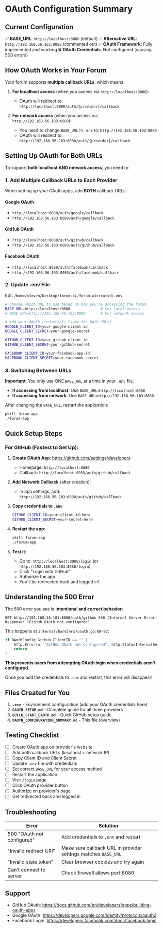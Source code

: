# OAuth Configuration Summary

## Current Configuration

✅ **BASE_URL**: `http://localhost:8080` (default)
✅ **Alternative URL**: `http://192.168.56.103:8080` (commented out)
✅ **OAuth Framework**: Fully implemented and working
❌ **OAuth Credentials**: Not configured (causing 500 errors)

## How OAuth Works in Your Forum

Your forum supports **multiple callback URLs**, which means:

1. **For localhost access** (when you access via `http://localhost:8080`):
   - OAuth will redirect to: `http://localhost:8080/auth/{provider}/callback`

2. **For network access** (when you access via `http://192.168.56.103:8080`):
   - You need to change `BASE_URL` in `.env` to: `http://192.168.56.103:8080`
   - OAuth will redirect to: `http://192.168.56.103:8080/auth/{provider}/callback`

## Setting Up OAuth for Both URLs

To support **both localhost AND network access**, you need to:

### 1. Add Multiple Callback URLs to Each Provider

When setting up your OAuth apps, add **BOTH** callback URLs:

#### Google OAuth
- `http://localhost:8080/auth/google/callback`
- `http://192.168.56.103:8080/auth/google/callback`

#### GitHub OAuth
- `http://localhost:8080/auth/github/callback`
- `http://192.168.56.103:8080/auth/github/callback`

#### Facebook OAuth
- `http://localhost:8080/auth/facebook/callback`
- `http://192.168.56.103:8080/auth/facebook/callback`

### 2. Update .env File

Edit `/home/steven/Desktop/forum-ai/forum-aicreated/.env`:

```bash
# Choose which URL to use based on how you're accessing the forum
BASE_URL=http://localhost:8080              # For local access
# BASE_URL=http://192.168.56.103:8080       # For network access

# Add your OAuth credentials (same for both URLs)
GOOGLE_CLIENT_ID=your-google-client-id
GOOGLE_CLIENT_SECRET=your-google-secret

GITHUB_CLIENT_ID=your-github-client-id
GITHUB_CLIENT_SECRET=your-github-secret

FACEBOOK_CLIENT_ID=your-facebook-app-id
FACEBOOK_CLIENT_SECRET=your-facebook-secret
```

### 3. Switching Between URLs

**Important**: You only use ONE `BASE_URL` at a time in your `.env` file.

- **If accessing from localhost**: Use `BASE_URL=http://localhost:8080`
- **If accessing from network**: Use `BASE_URL=http://192.168.56.103:8080`

After changing the `BASE_URL`, restart the application:
```bash
pkill forum-app
./forum-app
```

## Quick Setup Steps

### For GitHub (Fastest to Set Up):

1. **Create OAuth App**: https://github.com/settings/developers
   - Homepage: `http://localhost:8080`
   - Callback: `http://localhost:8080/auth/github/callback`

2. **Add Network Callback** (after creation):
   - In app settings, add: `http://192.168.56.103:8080/auth/github/callback`

3. **Copy credentials to `.env`**:
   ```bash
   GITHUB_CLIENT_ID=your-client-id-here
   GITHUB_CLIENT_SECRET=your-secret-here
   ```

4. **Restart the app**:
   ```bash
   pkill forum-app
   ./forum-app
   ```

5. **Test it**:
   - Go to: `http://localhost:8080/login` (or `http://192.168.56.103:8080/login`)
   - Click "Login with GitHub"
   - Authorize the app
   - You'll be redirected back and logged in!

## Understanding the 500 Error

The 500 error you see is **intentional and correct behavior**:

```
GET http://192.168.56.103:8080/auth/github 500 (Internal Server Error)
Response: "GitHub OAuth not configured"
```

This happens at `internal/handlers/oauth.go:88-92`:

```go
if OAuthConfig.GitHub.ClientID == "" {
    http.Error(w, "GitHub OAuth not configured", http.StatusInternalServerError)
    return
}
```

**This prevents users from attempting OAuth login when credentials aren't configured.**

Once you add the credentials to `.env` and restart, this error will disappear!

## Files Created for You

1. **`.env`** - Environment configuration (add your OAuth credentials here)
2. **`OAUTH_SETUP.md`** - Complete guide for all three providers
3. **`QUICK_START_OAUTH.md`** - Quick GitHub setup guide
4. **`OAUTH_CONFIGURATION_SUMMARY.md`** - This file (overview)

## Testing Checklist

- [ ] Create OAuth app on provider's website
- [ ] Add both callback URLs (localhost + network IP)
- [ ] Copy Client ID and Client Secret
- [ ] Update `.env` file with credentials
- [ ] Set correct `BASE_URL` for your access method
- [ ] Restart the application
- [ ] Visit `/login` page
- [ ] Click OAuth provider button
- [ ] Authorize on provider's page
- [ ] Get redirected back and logged in

## Troubleshooting

| Error | Solution |
|-------|----------|
| 500 "OAuth not configured" | Add credentials to `.env` and restart |
| "Invalid redirect URI" | Make sure callback URL in provider settings matches `BASE_URL` |
| "Invalid state token" | Clear browser cookies and try again |
| Can't connect to server | Check firewall allows port 8080 |

## Support

- GitHub OAuth: https://docs.github.com/en/developers/apps/building-oauth-apps
- Google OAuth: https://developers.google.com/identity/protocols/oauth2
- Facebook Login: https://developers.facebook.com/docs/facebook-login

